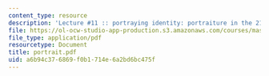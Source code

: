 ```yaml
---
content_type: resource
description: 'Lecture #11 :: portraying identity: portraiture in the 21st century'
file: https://ol-ocw-studio-app-production.s3.amazonaws.com/courses/mas-963-techno-identity-who-we-are-and-how-we-perceive-ourselves-and-others-spring-2002/a6b94c376869f0b1714e6a2bd6bc475f_portrait.pdf
file_type: application/pdf
resourcetype: Document
title: portrait.pdf
uid: a6b94c37-6869-f0b1-714e-6a2bd6bc475f
---
```

